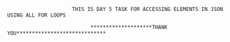                          THIS IS DAY 5 TASK FOR ACCESSING ELEMENTS IN JSON USING ALL FOR LOOPS

                               ********************THANK YOU*****************************